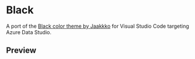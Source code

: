 # Black
A port of the [Black color theme by Jaakkko](https://github.com/Jaakkko/vscode-black-theme) for Visual Studio Code targeting Azure Data Studio.

## Preview

